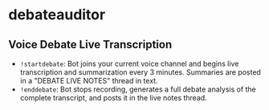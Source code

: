 # debateauditor
## Voice Debate Live Transcription

- `!startdebate`: Bot joins your current voice channel and begins live transcription and summarization every 3 minutes. Summaries are posted in a "DEBATE LIVE NOTES" thread in text.
- `!enddebate`: Bot stops recording, generates a full debate analysis of the complete transcript, and posts it in the live notes thread.